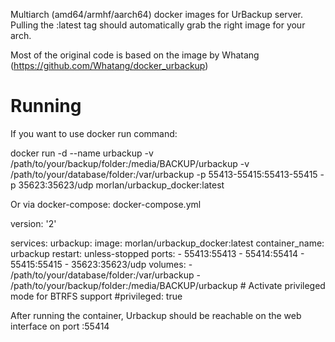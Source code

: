 Multiarch (amd64/armhf/aarch64) docker images for UrBackup server.
Pulling the :latest tag should automatically grab the right image for your arch.

Most of the original code is based on the image by Whatang (https://github.com/Whatang/docker_urbackup)


# Running

If you want to use docker run command:

docker run -d --name urbackup -v /path/to/your/backup/folder:/media/BACKUP/urbackup -v /path/to/your/database/folder:/var/urbackup -p 55413-55415:55413-55415 -p 35623:35623/udp morlan/urbackup_docker:latest

Or via docker-compose: 
docker-compose.yml

version: '2'

services:
        urbackup:
                image: morlan/urbackup_docker:latest
                container_name: urbackup
                restart: unless-stopped
                ports:
                        - 55413:55413
                        - 55414:55414
                        - 55415:55415
                        - 35623:35623/udp
                volumes:
                        - /path/to/your/database/folder:/var/urbackup
                        - /path/to/your/backup/folder:/media/BACKUP/urbackup
                # Activate privileged mode for BTRFS support
		#privileged: true
              
	     
After running the container, Urbackup should be reachable on the web interface on port :55414	     
